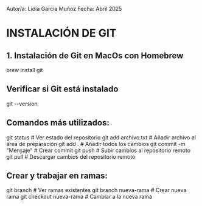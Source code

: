 Autor/a: Lidia García Muñoz
Fecha: Abril 2025

# INSTALACIÓN DE GIT

## 1. Instalación de Git en MacOs con Homebrew

brew install git

## Verificar si Git está instalado

git --version

## Comandos más utilizados:

git status # Ver estado del repositorio
git add archivo.txt # Añadir archivo al área de preparación
git add . # Añadir todos los cambios
git commit -m "Mensaje" # Crear commit
git push # Subir cambios al repositorio remoto
git pull # Descargar cambios del repositorio remoto

## Crear y trabajar en ramas:

git branch # Ver ramas existentes
git branch nueva-rama # Crear nueva rama
git checkout nueva-rama # Cambiar a la nueva rama
